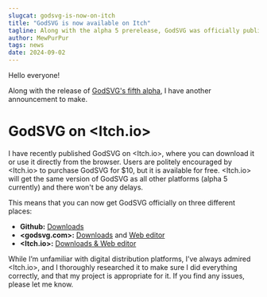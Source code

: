```yaml
---
slugcat: godsvg-is-now-on-itch
title: "GodSVG is now available on Itch"
tagline: Along with the alpha 5 prerelease, GodSVG was officially published on Itch.
author: MewPurPur
tags: news
date: 2024-09-02
---
```


Hello everyone!

Along with the release of [GodSVG's fifth alpha](https://godsvg.com/article/1-0-alpha5), I have another announcement to make.

# GodSVG on <Itch.io>

I have recently published GodSVG on <Itch.io>, where you can download it or use it directly from the browser. Users are politely encouraged by <Itch.io> to purchase GodSVG for $10, but it is available for free. <Itch.io> will get the same version of GodSVG as all other platforms (alpha 5 currently) and there won't be any delays.

This means that you can now get GodSVG officially on three different places:
- **Github:** [Downloads](https://github.com/MewPurPur/GodSVG/releases)
- **<godsvg.com>:** [Downloads](https://godsvg.com/releases) and [Web editor](https://godsvg.com/editor)
- **<Itch.io>:** [Downloads & Web editor](https://mewpurpur.itch.io/godsvg)

While I’m unfamiliar with digital distribution platforms, I’ve always admired <Itch.io>, and I thoroughly researched it to make sure I did everything correctly, and that my project is appropriate for it. If you find any issues, please let me know.